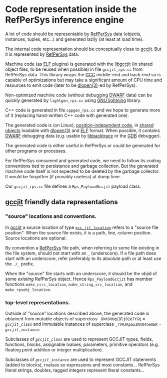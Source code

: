 # Code representation inside the RefPerSys inference engine

A lot of code should be representable by [RefPerSys](http://refpersys.org/) data (objects,
instances, tuples, etc...) and generated lazily (at least at load
time).

The internal code representation should be conceptually close to
[gccjit](https://gcc.gnu.org/onlinedocs/jit/). But it is represented
by [RefPerSys](https://github.com/RefPerSys/RefPerSys/) data.

Machine code (as
[ELF](https://en.wikipedia.org/wiki/Executable_and_Linkable_Format)
plugins) is generated with the
[libgccjit](https://gcc.gnu.org/onlinedocs/jit/) (in shared object
files, to be reused when possible) in file `gccjit_rps.cc` from
RefPerSys data. This library wraps the [GCC](https://gcc.gnu.org/)
middle-end and back-end so is capable of optimizations but may take a
significant amount of CPU time and resources to emit code (later to be
[dlopen(3)](https://man7.org/linux/man-pages/man3/dlopen.3.html)-ed by
RefPerSys).

Non-optimized machine code (*without* debugging
[DWARF](https://en.wikipedia.org/wiki/DWARF) data) can be quickly
generated by `lightgen_rps.cc` using [GNU
lightning](https://www.gnu.org/software/lightning/) library.

C++ code is generated in file `cppgen_rps.cc` and we hope to generate
more of it (replacing hand-written C++ code with generated one).


The generated code is (on Linux), [position-independent
code](https://en.wikipedia.org/wiki/Position-independent_code), in
[shared objects](https://en.wikipedia.org/wiki/Shared_library)
loadable with
[dlopen(3)](https://man7.org/linux/man-pages/man3/dlopen.3.html) and
[ELF](https://man7.org/linux/man-pages/man5/elf.5.html) format. When
possible, it contains [DWARF](https://en.wikipedia.org/wiki/DWARF)
debugging data (e.g. usable by
[libbacktrace](https://github.com/ianlancetaylor/libbacktrace) or the
[GDB](https://www.gnu.org/software/gdb/) debugger).

The generated code is either useful in RefPerSys or could be generated
for other programs or processes.

For RefPerSys consumed and generated code, we need to follow its
coding conventions tied to persistence and garbage collection. But the
generated machine code itself is not expected to be deleted by the
garbage collector. It would be forgotten (if provably useless) at dump
time.

Our `gccjit_rps.cc` file defines a `Rps_PayloadGccjit` payload class.

## [gccjit](https://gcc.gnu.org/onlinedocs/jit/) friendly data representations

### "source" locations and conventions.

In [gccjit](https://gcc.gnu.org/onlinedocs/jit/) a source location of
type
[`gcc_jit_location`](https://gcc.gnu.org/onlinedocs/jit/topics/locations.html)
refers to a "source file position". When the source file exists, it is
a path, line, column position. Source locations are optional.

By convention a [RefPerSys](https://github.com/RefPerSys/RefPerSys/)
file path, when referring to some file existing in the file system,
should not start with an `_` (underscore). If a file path does start
with an underscore, refer preferably to its absolute path or at least
use the `./_` prefix.

When the "source" file starts with an underscore, it should be the
objid of some *existing* RefPerSys object.  Hence `Rps_PayloadGccjit`
has member functions `make_csrc_location`, `make_string_src_location`,
and `make_rpsobj_location`.

### top-level representations.

Outside of "source" locations described above, the generated code is
obtained from mutable objects of superclass `_8kK8HUqCBlj02e7YGQ` =
*`gccjit_class`* and immutable instances of superclass
`_7VRJKpau2Nn04oeUER` = *`gccjit_instance`*.

Subclasses of *`gccjit_class`* are used to represent GCCJIT types,
fields, functions, blocks, assignable lvalues, parameters, primitive
operators (e.g. floating point addition or integer multiplication).

Subclasses of *`gccjit_instance`* are used to represent GCCJIT
statements (added to blocks), rvalues so expressions and most
constants... RefPerSys literal strings, doubles, tagged integers
represent literal constants...
